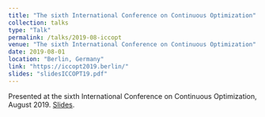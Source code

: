 ```yaml
---
title: "The sixth International Conference on Continuous Optimization"
collection: talks
type: "Talk"
permalink: /talks/2019-08-iccopt
venue: "The sixth International Conference on Continuous Optimization"
date: 2019-08-01
location: "Berlin, Germany"
link: "https://iccopt2019.berlin/"
slides: "slidesICCOPT19.pdf"
---
```


Presented at the sixth International Conference on Continuous Optimization, August 2019. [Slides](slidesICCOPT19.pdf).
